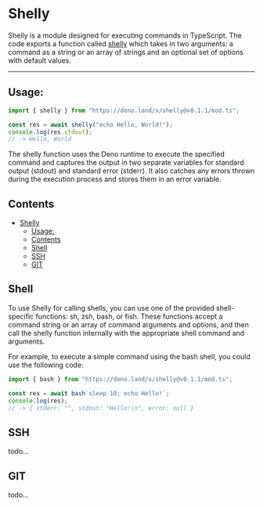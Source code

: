 # Shelly

Shelly is a module designed for executing commands in TypeScript. The code
exports a function called [shelly](./src/shelly.ts) which takes in two
arguments: a command as a string or an array of strings and an optional set of
options with default values.

---

## Usage:

```ts
import { shelly } from "https://deno.land/x/shelly@v0.1.1/mod.ts";

const res = await shelly("echo Hello, World!");
console.log(res.stdout);
// -> Hello, World
```

The shelly function uses the Deno runtime to execute the specified command and
captures the output in two separate variables for standard output (stdout) and
standard error (stderr). It also catches any errors thrown during the execution
process and stores them in an error variable.

## Contents

- [Shelly](#shelly)
  - [Usage:](#usage)
  - [Contents](#contents)
  - [Shell](#shell)
  - [SSH](#ssh)
  - [GIT](#git)

## Shell

To use Shelly for calling shells, you can use one of the provided shell-specific
functions: sh, zsh, bash, or fish. These functions accept a command string or an
array of command arguments and options, and then call the shelly function
internally with the appropriate shell command and arguments.

For example, to execute a simple command using the bash shell, you could use the
following code:

```ts
import { bash } from "https://deno.land/x/shelly@v0.1.1/mod.ts";

const res = await bash`sleep 10; echo Hello!`;
console.log(res);
// -> { stderr: "", stdout: "Hello!\n", error: null }
```

## SSH

todo...

## GIT

todo...
